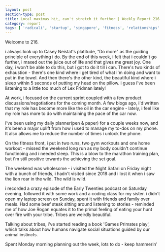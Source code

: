 ```yaml
---
layout: post
section-type: post
title: Local maximas hit, can't stretch it further | Weekly Report 216
category: report
tags: [ 'radicali', 'startup', 'singapore', 'fitness', 'relationships' ]
---
```


Welcome to 216.

i always look up to Casey Neistat's platitude, "Do more" as the guiding principle of everything i do. By the end of this week, i felt that i couldn't go further, i maxed out the juice out of life and that gives me great joy. One day, i won't be able to do this, but i got to do it till i can. There's two kinds of exhaustion - there's one kind where i get tired of what i'm doing and want to put in the towel. And then there's the other kind, the beautiful kind where i sleep within 5 seconds of putting my head on the pillow. i guess i've been listening to a little too much of Lex Fridman lately!

At work, i focused on the current sprint coupled with a few product discussions/negotiations for the coming month. A few blogs ago, i'd written that my role has become more like the oil in the car engine - lately, i feel like my role has more to do with maintaining the pace of the car now. 

i've been using my daily planner(pen & paper) for a couple weeks now, and it's been a major uplift from how i used to manage my to-dos on my phone. It also allows me to reduce the number of times i unlock the phone.

On the fitness front, i put in two runs, two gym workouts and one home workout - missed the weekend long run as my body couldn't continue functinoing and i needed sleep. This is a blow to the marathon training plan, but i'm still positive towards the achieving the set goal.

The weekend was wholesome - i visited the Night Safari on Friday night with a bunch of friends, i hadn't visited since 2018 and i lost it when i saw the lion roar in the wild. The wild is wild. 

i recorded a crazy episode of the Early Twenties podcast on Saturday evening, followed it with some work and a coding class for my sister. i didn't open my laptop screen on Sunday, spent it with friends and family over meals. Had some beef steak sitting around listening to stories - reminded me of how Joe Rogan equates it to the primal feeling of eating your hunt over fire with your tribe. Tribes are weirdly beautiful.

Talking about tribes, i've started reading a book 'Games Primates play', which talks about how humans navigate social situations guided by our animal instincts.

Spent Monday morning planning out the week, lots to do - keep hammerin'